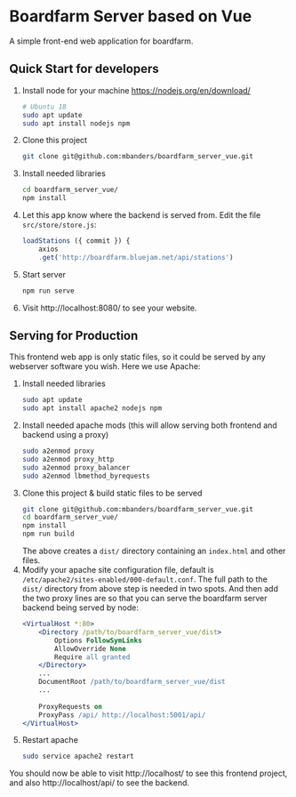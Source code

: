 # Boardfarm Server based on Vue

A simple front-end web application for boardfarm.

## Quick Start for developers

1. Install node for your machine https://nodejs.org/en/download/
    ```sh
    # Ubuntu 18
    sudo apt update
    sudo apt install nodejs npm
    ```
1. Clone this project
    ```sh
    git clone git@github.com:mbanders/boardfarm_server_vue.git
    ```
1. Install needed libraries
    ```sh
    cd boardfarm_server_vue/
    npm install
    ```
1. Let this app know where the backend is served from. Edit the file `src/store/store.js`:
    ```js
    loadStations ({ commit }) {
        axios
        .get('http://boardfarm.bluejam.net/api/stations')
    ```
1. Start server
    ```sh
    npm run serve
    ```
1. Visit http://localhost:8080/ to see your website.

## Serving for Production

This frontend web app is only static files, so it could be served by any webserver software you wish. Here we use Apache:

1. Install needed libraries
    ```sh
    sudo apt update
    sudo apt install apache2 nodejs npm
    ```
1. Install needed apache mods (this will allow serving both frontend and backend using a proxy)
    ```sh
    sudo a2enmod proxy
    sudo a2enmod proxy_http
    sudo a2enmod proxy_balancer
    sudo a2enmod lbmethod_byrequests
    ```
1. Clone this project & build static files to be served
    ```sh
    git clone git@github.com:mbanders/boardfarm_server_vue.git
    cd boardfarm_server_vue/
    npm install
    npm run build
    ```
    The above creates a `dist/` directory containing an `index.html` and other files.
1. Modify your apache site configuration file, default is `/etc/apache2/sites-enabled/000-default.conf`. The full path to the `dist/` directory from above step is needed in two spots. And then add the two proxy lines are so that you can serve the boardfarm server backend being served by node:
    ```apache
    <VirtualHost *:80>
        <Directory /path/to/boardfarm_server_vue/dist>
            Options FollowSymLinks
            AllowOverride None
            Require all granted
        </Directory>
        ...
        DocumentRoot /path/to/boardfarm_server_vue/dist
        ...
        
        ProxyRequests on
        ProxyPass /api/ http://localhost:5001/api/
    </VirtualHost>
    ```
1. Restart apache
    ```sh
    sudo service apache2 restart
    ```

You should now be able to visit http://localhost/ to see this frontend project, and also http://localhost/api/ to see the backend.
